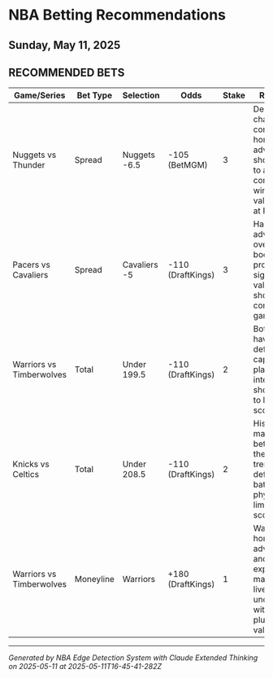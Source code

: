 # NBA Betting Recommendations
## Sunday, May 11, 2025

## RECOMMENDED BETS
| Game/Series | Bet Type | Selection | Odds | Stake | Reasoning |
|-------------|----------|-----------|------|-------|-----------|
| Nuggets vs Thunder | Spread | Nuggets -6.5 | -105 (BetMGM) | 3 | Denver's championship core and home court advantage should lead to a comfortable win; better value than -7 at FanDuel |
| Pacers vs Cavaliers | Spread | Cavaliers -5 | -110 (DraftKings) | 3 | Half-point advantage over other books (-5.5) provides significant value in what should be a competitive game |
| Warriors vs Timberwolves | Total | Under 199.5 | -110 (DraftKings) | 2 | Both teams have strong defensive capabilities; playoff intensity should lead to lower scoring |
| Knicks vs Celtics | Total | Under 208.5 | -110 (DraftKings) | 2 | Historical matchups between these teams trend toward defensive battles with physical play limiting scoring |
| Warriors vs Timberwolves | Moneyline | Warriors | +180 (DraftKings) | 1 | Warriors' home court advantage and playoff experience makes them live underdogs with good plus-money value |

---
*Generated by NBA Edge Detection System with Claude Extended Thinking on 2025-05-11 at 2025-05-11T16-45-41-282Z*
